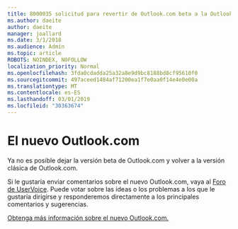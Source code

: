 ```yaml
---
title: 8000035 solicitud para revertir de Outlook.com beta a la Outlook.com clásica
ms.author: daeite
author: daeite
manager: joallard
ms.date: 3/1/2018
ms.audience: Admin
ms.topic: article
ROBOTS: NOINDEX, NOFOLLOW
localization_priority: Normal
ms.openlocfilehash: 3fda0cdadda25a32a8e9d9bc8188bd8cf95610f0
ms.sourcegitcommit: 497aceed1484af71200ea1f7e0aa0f14e4e0e00a
ms.translationtype: MT
ms.contentlocale: es-ES
ms.lasthandoff: 03/01/2019
ms.locfileid: "30363674"
---
```

# <a name="the-new-outlookcom"></a>El nuevo Outlook.com

Ya no es posible dejar la versión beta de Outlook.com y volver a la versión clásica de Outlook.com.

Si le gustaría enviar comentarios sobre el nuevo Outlook.com, vaya al [Foro de UserVoice](https://go.microsoft.com/fwlink/p/?linkid=851599). Puede votar sobre las ideas o los problemas a los que le gustaría dirigirse y responderemos directamente a los principales comentarios y sugerencias.

[Obtenga más información sobre el nuevo Outlook.com.](https://go.microsoft.com/fwlink/p/?linkid=874356)